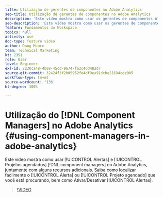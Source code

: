 ```yaml
---
title: Utilização de gerentes de componentes no Adobe Analytics
seo-title: Utilização de gerentes de componentes no Adobe Analytics
description: 'Este vídeo mostra como usar os gerentes de componentes Alertas e Projetos agendados no Adobe Analytics, juntamente com alguns recursos adicionais. Saiba como localizar facilmente o Alerta ou o Projeto agendado que você está procurando, bem como Ativar/Desativar alertas. '
seo-description: 'Este vídeo mostra como usar os gerentes de componentes Alertas e Projetos agendados no Adobe Analytics, juntamente com alguns recursos adicionais. Saiba como localizar facilmente o Alerta ou o Projeto agendado que você está procurando, bem como Ativar/Desativar alertas. '
feature: Fundamentos do Workspace
topics: null
activity: use
doc-type: feature video
author: Doug Moore
team: Technical Marketing
kt: 2351
role: User
level: Beginner
exl-id: 2230ca48-4b08-45cd-9674-fa3c4dd482d7
source-git-commit: 32424f3f2b05952fe4df9ea91dcbe51684cee905
workflow-type: tm+mt
source-wordcount: '136'
ht-degree: 100%

---
```


# Utilização do [!DNL Component Managers] no Adobe Analytics {#using-component-managers-in-adobe-analytics}

Este vídeo mostra como usar [!UICONTROL Alertas] e [!UICONTROL Projetos agendados] [!DNL component managers] no Adobe Analytics, juntamente com alguns recursos adicionais. Saiba como localizar facilmente o [!UICONTROL Alerta] ou [!UICONTROL Projeto agendado] que você está procurando, bem como Ativar/Desativar [!UICONTROL Alertas].

>[!VIDEO](https://video.tv.adobe.com/v/24068/?quality=12)
